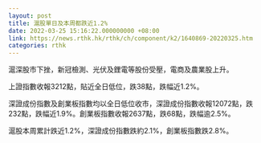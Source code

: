 ```yaml
---
layout: post
title: 滬股單日及本周都跌近1.2%
date: 2022-03-25 15:16:22.000000000 +08:00
link: https://news.rthk.hk/rthk/ch/component/k2/1640869-20220325.htm
categories: rthk
---
```


滬深股市下挫，新冠檢測、光伏及鋰電等股份受壓，電商及農業股上升。

上證指數收報3212點，貼近全日低位，跌38點，跌幅近1.2%。

深證成份指數及創業板指數均以全日低位收市，深證成份指數收報12072點，跌232點，跌幅近1.9%。創業板指數收報2637點，跌68點，跌幅逾2.5%。

滬股本周累計跌近1.2%，深證成份指數跌約2.1%，創業板指數跌2.8%。
